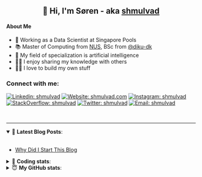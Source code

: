 <h2 align="center">
	👋 Hi, I'm Søren - aka <a href="https://shmulvad.com">shmulvad</a>
</h2>

#### About Me
- 🤖 Working as a Data Scientist at Singapore Pools
- 📚 Master of Computing from [NUS], BSc from [@diku-dk]
- 🧠 My field of specialization is artificial intelligence
- 👨‍🏫 I enjoy sharing my knowledge with others
- 👨‍💻 I love to build my own stuff

### Connect with me:

[![Linkedin: shmulvad](https://img.shields.io/badge/shmulvad-blue?style=flat&logo=Linkedin&logoColor=white)][linkedin]
[![Website: shmulvad.com](https://img.shields.io/badge/shmulvad.com-47CCCC?&style=flat&logo=Google-Chrome&logoColor=white)][website]
[![Instagram: shmulvad](https://img.shields.io/badge/-@shmulvad-purple?style=flat&logo=Instagram&logoColor=white)][instagram]
[![StackOverflow: shmulvad](https://img.shields.io/badge/shmulvad-FE7A16?style=flat&logo=stack-overflow&logoColor=white)][stackOverflow]
[![Twitter: shmulvad](https://img.shields.io/badge/@shmulvad-1ca0f1?style=flat&logo=twitter&logoColor=white)][twitter]
[![Email: shmulvad](https://img.shields.io/badge/shmulvad-D14836?style=flat&logo=gmail&logoColor=white)][mail]

<br />

---

<details open>
 <summary>📕 <b>Latest Blog Posts</b>: </summary>

<br>

<!-- BLOG-POST-LIST:START -->
- [Why Did I Start This Blog](https://shmulvad.com/blog/why-did-start-this-blog)
<!-- BLOG-POST-LIST:END -->

</details>

<!-- --- -->

<details>
 <summary>🤖 <b>Coding stats</b>: </summary>

<br>

NOTE: Doesn't track coding at work or work done in environments such as Jupyter Notebooks.

<!--START_SECTION:waka-->
![Code Time](http://img.shields.io/badge/Code%20Time-2%2C551%20hrs%2053%20mins-blue)

**I'm a Night 🦉** 

```text
🌞 Morning                470 commits         ██░░░░░░░░░░░░░░░░░░░░░░░   08.69 % 
🌆 Daytime                1459 commits        ███████░░░░░░░░░░░░░░░░░░   26.97 % 
🌃 Evening                2139 commits        ██████████░░░░░░░░░░░░░░░   39.55 % 
🌙 Night                  1341 commits        ██████░░░░░░░░░░░░░░░░░░░   24.79 % 
```


📊 **This Week I Spent My Time On** 

```text
💬 Programming Languages: 
Python                   22 hrs 57 mins      █████████████████░░░░░░░░   66.13 % 
Other                    6 hrs 29 mins       █████░░░░░░░░░░░░░░░░░░░░   18.69 % 
YAML                     2 hrs 5 mins        ██░░░░░░░░░░░░░░░░░░░░░░░   06.02 % 
HTML                     55 mins             █░░░░░░░░░░░░░░░░░░░░░░░░   02.67 % 
TypeScript               55 mins             █░░░░░░░░░░░░░░░░░░░░░░░░   02.67 % 

🔥 Editors: 
VS Code                  28 hrs 10 mins      ████████████████████░░░░░   81.16 % 
Zsh                      6 hrs 28 mins       █████░░░░░░░░░░░░░░░░░░░░   18.65 % 
Sublime Text             3 mins              ░░░░░░░░░░░░░░░░░░░░░░░░░   00.19 % 

🐱‍💻 Projects: 
overvaagning-admin       26 hrs 43 mins      ███████████████████░░░░░░   77.00 % 
km24-core                5 hrs 58 mins       ████░░░░░░░░░░░░░░░░░░░░░   17.23 % 
sitesentinel_manager     1 hr 26 mins        █░░░░░░░░░░░░░░░░░░░░░░░░   04.17 % 
hit-locator              29 mins             ░░░░░░░░░░░░░░░░░░░░░░░░░   01.42 % 
Unknown Project          3 mins              ░░░░░░░░░░░░░░░░░░░░░░░░░   00.19 % 
```


 Last Updated on 31/05/2024 18:41:46 UTC
<!--END_SECTION:waka-->

</details>

<!-- --- -->

<details>
 <summary>😇 <b>My GitHub stats</b>: </summary>

<br>

<img align="left" alt="shmulvad's Github Stats" src="https://github-readme-stats.vercel.app/api?username=shmulvad&show_icons=true&hide_border=true" />

</details>



[website]: https://shmulvad.com
[twitter]: https://twitter.com/shmulvad
[linkedin]: https://linkedin.com/in/shmulvad
[instagram]: https://instagram.com/shmulvad
[stackOverflow]: https://stackoverflow.com/users/9248793/shmulvad
[mail]: mailto:shmulvad@gmail.com
[@diku-dk]: https://github.com/diku-dk
[github]: https://github.com/shmulvad
[NUS]: https://www.nus.edu.sg
